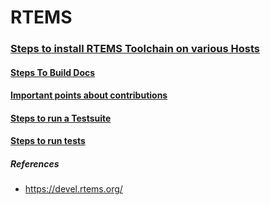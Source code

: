 # RTEMS 

### [Steps to install RTEMS Toolchain on various Hosts](./InstallOnHost)
#### [Steps To Build Docs](./Docs)
#### [Important points about contributions](./important_points_about_contribution.md) 
#### [Steps to run a Testsuite](./run_a_testsuite.md) 
#### [Steps to run tests](./run_tests.md) 

##### References
* https://devel.rtems.org/
